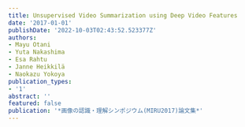 ```yaml
---
title: Unsupervised Video Summarization using Deep Video Features
date: '2017-01-01'
publishDate: '2022-10-03T02:43:52.523377Z'
authors:
- Mayu Otani
- Yuta Nakashima
- Esa Rahtu
- Janne Heikkilä
- Naokazu Yokoya
publication_types:
- '1'
abstract: ''
featured: false
publication: '*画像の認識・理解シンポジウム(MIRU2017)論文集*'
---
```


